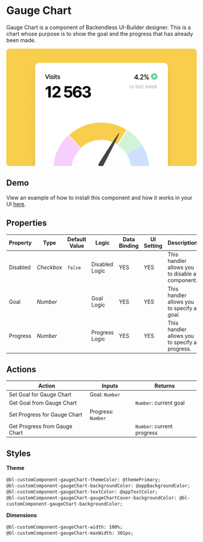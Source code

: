 # Gauge Chart

Gauge Chart is a component of Backendless UI-Builder designer. This is a chart whose purpose is to show the goal and the progress that has already been made.

<p align="center">
  <img src="./thumbnail.png" alt="main thumbnail" width="780"/>
</p>

## Demo

View an example of how to install this component and how it works in your UI [here](https://app.arcade.software/share/xN5TOBNe8nWWPWkNBiQ2).

## Properties

| Property | Type       | Default Value | Logic          | Data Binding | UI Setting | Description                                     |
|----------|------------|---------------|----------------|--------------|------------|-------------------------------------------------|
| Disabled | *Checkbox* | `false`       | Disabled Logic | YES          | YES        | This handler allows you to disable a component. |
| Goal     | *Number*   |               | Goal Logic     | YES          | YES        | This handler allows you to specify a goal.      |
| Progress | *Number*   |               | Progress Logic | YES          | YES        | This handler allows you to specify a progress.  |

## Actions

| Action                        | Inputs             | Returns                    |
|-------------------------------|--------------------|----------------------------|
| Set Goal for Gauge Chart      | Goal: `Number`     |                            |
| Get Goal from Gauge Chart     |                    | `Number`: current goal     |
| Set Progress for Gauge Chart  | Progress: `Number` |                            |
| Get Progress from Gauge Chart |                    | `Number`: current progress |

## Styles

**Theme**
````
@bl-customComponent-gaugeChart-themeColor: @themePrimary;
@bl-customComponent-gaugeChart-backgroundColor: @appBackgroundColor;
@bl-customComponent-gaugeChart-textColor: @appTextColor;
@bl-customComponent-gaugeChart-gaugeChartCover-backgroundColor: @bl-customComponent-gaugeChart-backgroundColor;
````

**Dimensions**
````
@bl-customComponent-gaugeChart-width: 100%;
@bl-customComponent-gaugeChart-maxWidth: 301px;
````
